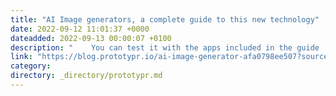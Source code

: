 ```yaml
---
title: "AI Image generators, a complete guide to this new technology"
date: 2022-09-12 11:01:37 +0000
dateadded: 2022-09-13 00:00:07 +0100
description: "    You can test it with the apps included in the guide  Continue reading on Prototypr »  "
link: "https://blog.prototypr.io/ai-image-generator-afa0798ee507?source=rss----eb297ea1161a---4"
category:
directory: _directory/prototypr.md
---
```

